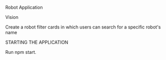 Robot Application

Vision

Create a robot filter cards in which users can search for a specific robot's name 


STARTING THE APPLICATION


Run npm start.


